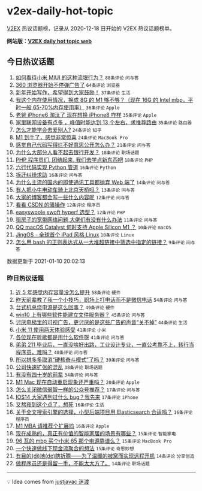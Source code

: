 # v2ex-daily-hot-topic

[V2EX](https://www.v2ex.com/) 热议话题榜，记录从 2020-12-18 日开始的 V2EX 热议话题榜单。

**网站版：[V2EX daily hot topic web](https://realleonardo.github.io/v2ex-daily-hot-topic-web/)**

## 今日热议话题

<!-- TODAY BEGIN -->

1. [如何看待小米 MIUI 的这种流氓行为？](https://www.v2ex.com/t/743466) `88条评论` `问与答`
1. [360 浏览器开始不停弹广告了](https://www.v2ex.com/t/743487) `64条评论` `浏览器`
1. [新年开始写作，希望得到大家鼓励！](https://www.v2ex.com/t/743484) `37条评论` `生活`
1. [我这个内存使用情况，换成 8G 的 M1 够不够？（现在 16G 的 Intel mbp，平时一般 65-70%内存使用率）](https://www.v2ex.com/t/743470) `36条评论` `Apple`
1. [老爸 iPhone6 淘汰了 现在想换 iPhone8 咋样](https://www.v2ex.com/t/743490) `35条评论` `Apple`
1. [家里联网设备有点多 ，峰值时能达到 13 个左右，求推荐路由](https://www.v2ex.com/t/743514) `35条评论` `路由器`
1. [怎么才能学会去爱别人?](https://www.v2ex.com/t/743517) `24条评论` `知乎`
1. [M1 到手了，感觉非常惊喜](https://www.v2ex.com/t/743507) `24条评论` `MacBook Pro`
1. [感觉自己代码写得烂不好意思公开怎么办？](https://www.v2ex.com/t/743576) `21条评论` `问与答`
1. [为什么大部分人看不起去银行开发？](https://www.v2ex.com/t/743567) `18条评论` `职场话题`
1. [PHP 程序员们, 团结起来, 我们去学点新东西吧](https://www.v2ex.com/t/743513) `18条评论` `PHP`
1. [六行代码实现 Python 管道](https://www.v2ex.com/t/743574) `16条评论` `Python`
1. [拆迁纠纷求助](https://www.v2ex.com/t/743500) `16条评论` `问与答`
1. [为什么主流的国内的即使通讯工具都抛弃 Web 端了](https://www.v2ex.com/t/743569) `14条评论` `问与答`
1. [有人把小牛电动车骑上北京天桥吗？](https://www.v2ex.com/t/743471) `13条评论` `问与答`
1. [大家的博客都会写一些什么内容呢](https://www.v2ex.com/t/743583) `12条评论` `问与答`
1. [看看 CSDN 的骚操作](https://www.v2ex.com/t/743494) `12条评论` `程序员`
1. [easyswoole,swoft,hyperf 选型？](https://www.v2ex.com/t/743468) `12条评论` `PHP`
1. [租房子的宽带网络问题,大佬们有没有什么办法](https://www.v2ex.com/t/743562) `11条评论` `问与答`
1. [QQ macOS Catalyst 何时支持 Apple Silicon M1 ？](https://www.v2ex.com/t/743520) `10条评论` `macOS`
1. [JingOS - 全球首个 iPad 风格 Linux](https://www.v2ex.com/t/743482) `10条评论` `Linux`
1. [怎么用 bash 的正则表达式从一大堆超链接中筛选中指定的链接？](https://www.v2ex.com/t/743522) `9条评论` `问与答`

数据更新于 2021-01-10 20:02:13

<!-- TODAY END -->

### 昨日热议话题

<!-- YESTERDAY BEGIN -->

1. [近 5 年感觉内存容量没怎么提升](https://www.v2ex.com/t/743337) `58条评论` `硬件`
1. [昨天前辈教了我一个小技巧，职场上打电话而不是微信电话](https://www.v2ex.com/t/743241) `54条评论` `问与答`
1. [台式机总烧电源是这么回事？](https://www.v2ex.com/t/743336) `49条评论` `硬件`
1. [win10 上有哪些软件能建立文件服务器？](https://www.v2ex.com/t/743247) `45条评论` `问与答`
1. [讨厌电梯里的可视广告，更讨厌的是这些广告的声音“关不掉”](https://www.v2ex.com/t/743413) `44条评论` `生活`
1. [小米 11 使用两天体验感受](https://www.v2ex.com/t/743257) `41条评论` `小米`
1. [各位现在听歌都是用什么软件呀](https://www.v2ex.com/t/743394) `41条评论` `问与答`
1. [弟弟 211 毕业后，一直没啥好出路，工业设计专业，一直公考靠不上，转行当程序员，难吗？](https://www.v2ex.com/t/743322) `40条评论` `问与答`
1. [所以拼多多取消“硬核奋斗模式”了吗？](https://www.v2ex.com/t/743280) `39条评论` `问与答`
1. [公司快速扩张的混乱](https://www.v2ex.com/t/743238) `38条评论` `职场话题`
1. [有没有四十岁的前辈](https://www.v2ex.com/t/743242) `34条评论` `问与答`
1. [M1 Mac 现在自动重启现象还严重吗？](https://www.v2ex.com/t/743405) `20条评论` `Apple`
1. [怎么关闭微信弱智一样的公众号推荐？](https://www.v2ex.com/t/743256) `17条评论` `问与答`
1. [IOS14 大家遇到过什么 bug？我先来](https://www.v2ex.com/t/743244) `17条评论` `iPhone`
1. [又熬夜到这个点了，想死](https://www.v2ex.com/t/743458) `16条评论` `生活`
1. [关于全文搜索引擎的选择，小型后端项目用 Elasticsearch 合适吗？](https://www.v2ex.com/t/743402) `16条评论` `程序员`
1. [M1 MBA 请推荐个扩展坞](https://www.v2ex.com/t/743346) `16条评论` `Apple`
1. [现在成熟的，真正有价值的智能家居的场景有哪些？](https://www.v2ex.com/t/743447) `15条评论` `智能家电`
1. [96 瓦的 mbp 买个小米 65 那个电源靠谱么？](https://www.v2ex.com/t/743305) `15条评论` `MacBook Pro`
1. [一个快速做线下现金流聚合的想法](https://www.v2ex.com/t/743271) `15条评论` `奇思妙想`
1. [有目的(di)地(de)瞎折腾——为了温暖的被窝而实现远程开机](https://www.v2ex.com/t/743387) `14条评论` `分享创造`
1. [做程序员还是得留一手，不能太大方了。](https://www.v2ex.com/t/743319) `14条评论` `职场话题`

<!-- YESTERDAY END -->

---

💡 Idea comes from [justjavac 迷渡](https://github.com/justjavac/)
